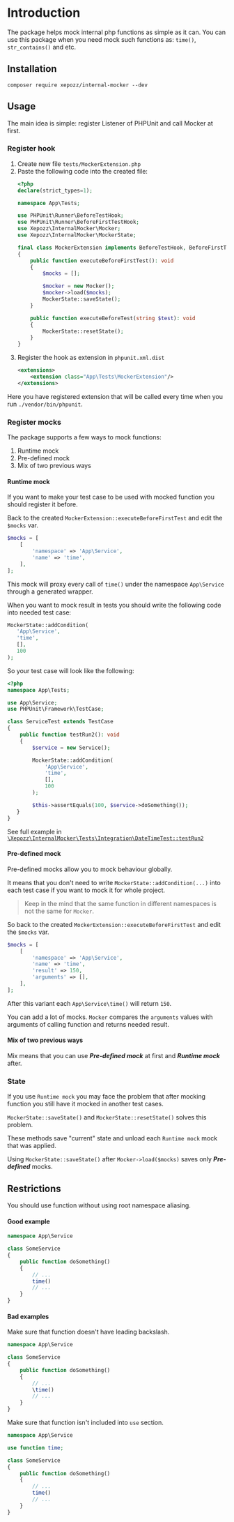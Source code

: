 # Introduction

The package helps mock internal php functions as simple as it can. You can use this package when you need mock such
functions as: `time()`, `str_contains()` and etc.

## Installation

`composer require xepozz/internal-mocker --dev`

## Usage

The main idea is simple: register Listener of PHPUnit and call Mocker at first.

### Register hook

1. Create new file `tests/MockerExtension.php`
2. Paste the following code into the created file:
    ```php
    <?php
    declare(strict_types=1);
    
    namespace App\Tests;
    
    use PHPUnit\Runner\BeforeTestHook;
    use PHPUnit\Runner\BeforeFirstTestHook;
    use Xepozz\InternalMocker\Mocker;
    use Xepozz\InternalMocker\MockerState;
    
    final class MockerExtension implements BeforeTestHook, BeforeFirstTestHook
    {
        public function executeBeforeFirstTest(): void
        {
            $mocks = [];
    
            $mocker = new Mocker();
            $mocker->load($mocks);
            MockerState::saveState();
        }
   
        public function executeBeforeTest(string $test): void
        {
            MockerState::resetState();
        }
    }
    ```
3. Register the hook as extension in `phpunit.xml.dist`
    ```xml
    <extensions>
        <extension class="App\Tests\MockerExtension"/>
    </extensions>
    ```

Here you have registered extension that will be called every time when you run `./vendor/bin/phpunit`.

### Register mocks

The package supports a few ways to mock functions:

1. Runtime mock
2. Pre-defined mock
3. Mix of two previous ways

#### Runtime mock

If you want to make your test case to be used with mocked function you should register it before.

Back to the created `MockerExtension::executeBeforeFirstTest` and edit the `$mocks` var.

```php
$mocks = [
    [
        'namespace' => 'App\Service',
        'name' => 'time',
    ],
];
```

This mock will proxy every call of `time()` under the namespace `App\Service` through a generated wrapper.

When you want to mock result in tests you should write the following code into needed test case:

```php
MockerState::addCondition(
   'App\Service',
   'time',
   [],
   100
);
```

So your test case will look like the following:

```php
<?php
namespace App\Tests;

use App\Service;
use PHPUnit\Framework\TestCase;

class ServiceTest extends TestCase
{
    public function testRun2(): void
    {
        $service = new Service();

        MockerState::addCondition(
            'App\Service',
            'time',
            [],
            100
        );

        $this->assertEquals(100, $service->doSomething());
   }
}
```

See full example
in [`\Xepozz\InternalMocker\Tests\Integration\DateTimeTest::testRun2`](tests/Integration/DateTimeTest.php)

#### Pre-defined mock

Pre-defined mocks allow you to mock behaviour globally.

It means that you don't need to write `MockerState::addCondition(...)` into each test case if you want to mock it for
whole project.

> Keep in the mind that the same function in different namespaces is not the same for `Mocker`.

So back to the created `MockerExtension::executeBeforeFirstTest` and edit the `$mocks` var.

```php
$mocks = [
    [
        'namespace' => 'App\Service',
        'name' => 'time',
        'result' => 150,
        'arguments' => [],
    ],
];
```

After this variant each `App\Service\time()` will return `150`.

You can add a lot of mocks. `Mocker` compares the `arguments` values with arguments of calling function and returns
needed result.

#### Mix of two previous ways

Mix means that you can use **_Pre-defined mock_** at first and **_Runtime mock_** after.

### State

If you use `Runtime mock` you may face the problem that after mocking function you still have it mocked in another test
cases.

`MockerState::saveState()` and `MockerState::resetState()` solves this problem.

These methods save "current" state and unload each `Runtime mock` mock that was applied.

Using `MockerState::saveState()` after `Mocker->load($mocks)` saves only **_Pre-defined_** mocks.

## Restrictions

You should use function without using root namespace aliasing.

#### Good example

```php
namespace App\Service

class SomeService
{
    public function doSomething()
    {
        // ...
        time()
        // ...
    }
}
```

#### Bad examples

Make sure that function doesn't have leading backslash.

```php
namespace App\Service

class SomeService
{
    public function doSomething()
    {
        // ...
        \time()
        // ...
    }
}
```

Make sure that function isn't included into `use` section.

```php
namespace App\Service

use function time;

class SomeService
{
    public function doSomething()
    {
        // ...
        time()
        // ...
    }
}
```